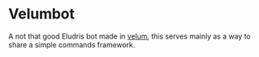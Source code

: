 # Velumbot

A not that good Eludris bot made in [velum](https://github.com/chromosomologist/velum),
this serves mainly as a way to share a simple commands framework.
